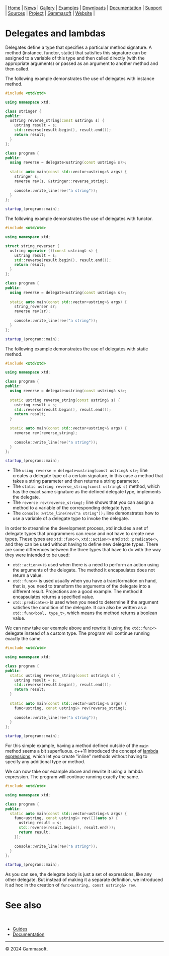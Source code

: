 | [Home](home.md) | [News](news.md) | [Gallery](gallery.md) | [Examples](examples.md) | [Downloads](downloads.md) | [Documentation](documentation.md) | [Support](support.md) | [Sources](https://github.com/gammasoft71/xtd) | [Project](https://sourceforge.net/projects/xtdpro/) | [Gammasoft](gammasoft.md) | [Website](https://gammasoft71.github.io/xtd) |

# Delegates and lambdas

Delegates define a type that specifies a particular method signature. 
A method (instance, functor, static) that satisfies this signature can be assigned to a variable of this type and then called directly (with the appropriate arguments) or passed as an argument to another method and then called.

The following example demonstrates the use of delegates with instance method.

```cpp
#include <xtd/xtd>

using namespace xtd;

class stringer {
public:
  ustring reverse_string(const ustring& s) {
    ustring result = s;
    std::reverse(result.begin(), result.end());
    return result;
  }
};

class program {
public:
  using reverse = delegate<ustring(const ustring& s)>;
  
  static auto main(const std::vector<ustring>& args) {
    stringer s;
    reverse rev(s, &stringer::reverse_string);
    
    console::write_line(rev("a string"));
  }
};

startup_(program::main);
```


The following example demonstrates the use of delegates with functor.

```cpp
#include <xtd/xtd>

using namespace xtd;

struct string_reverser {
  ustring operator ()(const ustring& s) {
    ustring result = s;
    std::reverse(result.begin(), result.end());
    return result;
  }
};

class program {
public:
  using reverse = delegate<ustring(const ustring& s)>;
  
  static auto main(const std::vector<ustring>& args) {
    string_reverser sr;
    reverse rev(sr);
    
    console::write_line(rev("a string"));
  }
};

startup_(program::main);
```

The following example demonstrates the use of delegates with static method.


```cpp
#include <xtd/xtd>

using namespace xtd;

class program {
public:
  using reverse = delegate<ustring(const ustring& s)>;
  
  static ustring reverse_string(const ustring& s) {
    ustring result = s;
    std::reverse(result.begin(), result.end());
    return result;
  }
  
  static auto main(const std::vector<ustring>& args) {
    reverse rev(reverse_string);
    
    console::write_line(rev("a string"));
  }
};

startup_(program::main);
```

* The `using reverse = delegate<ustring(const ustring& s)>;` line creates a delegate type of a certain signature, in this case a method that takes a string parameter and then returns a string parameter.
* The `static ustring reverse_string(const ustring& s)` method, which has the exact same signature as the defined delegate type, implements the delegate.
* The `reverse rev(reverse_string);` line shows that you can assign a method to a variable of the corresponding delegate type.
* The `console::write_line(rev("a string"));` line demonstrates how to use a variable of a delegate type to invoke the delegate.

In order to streamline the development process, xtd includes a set of delegate types that programmers can reuse and not have to create new types. 
These types are `xtd::func<>`, `xtd::action<>` and `xtd::predicate<>`, and they can be used without having to define new delegate types.
There are some differences between the three types that have to do with the way they were intended to be used:

* `xtd::action<>` is used when there is a need to perform an action using the arguments of the delegate. The method it encapsulates does not return a value.
* `xtd::func<>` is used usually when you have a transformation on hand, that is, you need to transform the arguments of the delegate into a different result. Projections are a good example. The method it encapsulates returns a specified value.
* `xtd::predicate<>` is used when you need to determine if the argument satisfies the condition of the delegate. It can also be written as a `xtd::func<bool, type_t>`, which means the method returns a boolean value.

We can now take our example above and rewrite it using the `xtd::func<>` delegate instead of a custom type.
The program will continue running exactly the same.

```cpp
#include <xtd/xtd>

using namespace xtd;

class program {
public:
  static ustring reverse_string(const ustring& s) {
    ustring result = s;
    std::reverse(result.begin(), result.end());
    return result;
  }
  
  static auto main(const std::vector<ustring>& args) {
    func<ustring, const ustring&> rev(reverse_string);
    
    console::write_line(rev("a string"));
  }
};

startup_(program::main);
```

For this simple example, having a method defined outside of the `main` method seems a bit superfluous. c++11 introduced the concept of [lambda expressions](https://en.cppreference.com/w/cpp/language/lambda), which let you create "inline" methods without having to specify any additional type or method.

We can now take our example above and rewrite it using a lambda expression.
The program will continue running exactly the same.

```cpp
#include <xtd/xtd>

using namespace xtd;

class program {
public:
  static auto main(const std::vector<ustring>& args) {
    func<ustring, const ustring&> rev([](auto s) {
      ustring result = s;
      std::reverse(result.begin(), result.end());
      return result;
    });
    
    console::write_line(rev("a string"));
  }
};

startup_(program::main);
```

As you can see, the delegate body is just a set of expressions, like any other delegate. 
But instead of making it a separate definition, we introduced it ad hoc in the creation of `func<ustring, const ustring&> rev`.

# See also
​
* [Guides](guides.md)
* [Documentation](documentation.md)

______________________________________________________________________________________________

© 2024 Gammasoft.
